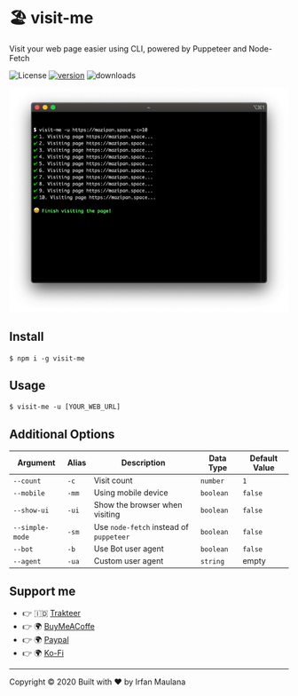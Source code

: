 # 🏖 visit-me

Visit your web page easier using CLI, powered by Puppeteer and Node-Fetch

![License](https://img.shields.io/github/license/mazipan/visit-me.svg?maxAge=3600) [![version](https://img.shields.io/npm/v/visit-me.svg?maxAge=60)](https://www.npmjs.com/package/visit-me) ![downloads](https://img.shields.io/npm/dt/visit-me.svg?maxAge=3600)

![Visit Me Command](screenshoot.png)

## Install

```
$ npm i -g visit-me
```

## Usage

```
$ visit-me -u [YOUR_WEB_URL]
```

## Additional Options

| Argument        | Alias | Description                             | Data Type | Default Value |
| --------------- | ----- | --------------------------------------- | --------- | ------------- |
| `--count`       | `-c`  | Visit count                             | `number`  | `1`           |
| `--mobile`      | `-mm` | Using mobile device                     | `boolean` | `false`       |
| `--show-ui`     | `-ui` | Show the browser when visiting          | `boolean` | `false`       |
| `--simple-mode` | `-sm` | Use `node-fetch` instead of `puppeteer` | `boolean` | `false`       |
| `--bot`         | `-b`  | Use Bot user agent                      | `boolean` | `false`       |
| `--agent`       | `-ua` | Custom user agent                       | `string`  | empty         |

## Support me

- 👉 🇮🇩 [Trakteer](https://trakteer.id/mazipan?utm_source=github)
- 👉 🌍 [BuyMeACoffe](https://www.buymeacoffee.com/mazipan?utm_source=github)
- 👉 🌍 [Paypal](https://www.paypal.me/mazipan?utm_source=github)
- 👉 🌍 [Ko-Fi](https://ko-fi.com/mazipan)

---

Copyright © 2020 Built with ❤️ by Irfan Maulana
